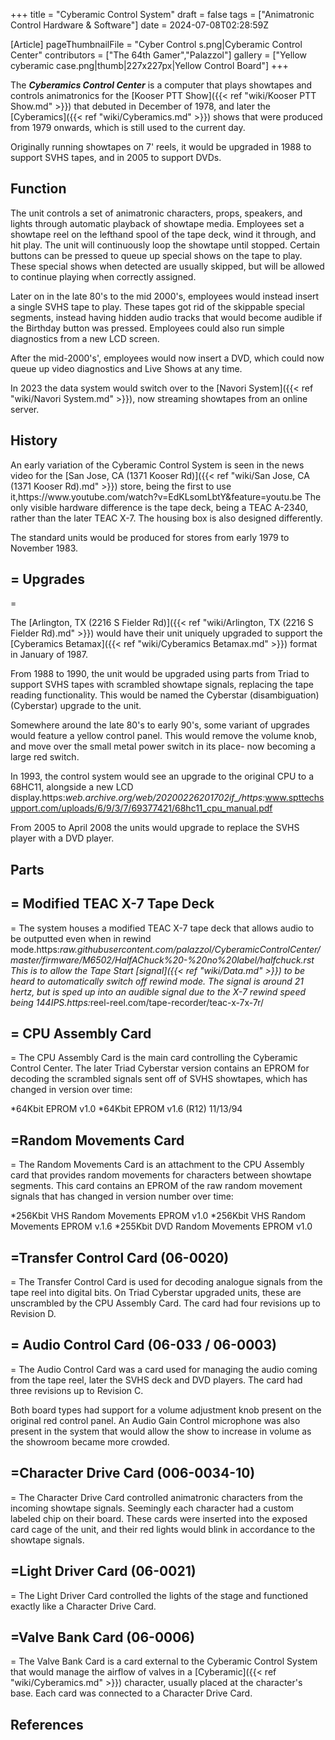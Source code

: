 +++
title = "Cyberamic Control System"
draft = false
tags = ["Animatronic Control Hardware & Software"]
date = 2024-07-08T02:28:59Z

[Article]
pageThumbnailFile = "Cyber Control s.png|Cyberamic Control Center"
contributors = ["The 64th Gamer","Palazzol"]
gallery = ["Yellow cyberamic case.png|thumb|227x227px|Yellow Control Board"]
+++


The <b><i>Cyberamics Control Center</b></i> is a computer that plays showtapes and controls animatronics for the [Kooser PTT Show]({{< ref "wiki/Kooser PTT Show.md" >}}) that debuted in December of 1978, and later the [Cyberamics]({{< ref "wiki/Cyberamics.md" >}}) shows that were produced from 1979 onwards, which is still used to the current day.

Originally running showtapes on 7' reels, it would be upgraded in 1988 to support SVHS tapes, and in 2005 to support DVDs.

<h2> Function </h2>
The unit controls a set of animatronic characters, props, speakers, and lights through automatic playback of showtape media. Employees set a showtape reel on the lefthand spool of the tape deck, wind it through, and hit play. The unit will continuously loop the showtape until stopped. Certain buttons can be pressed to queue up special shows on the tape to play. These special shows when detected are usually skipped, but will be allowed to continue playing when correctly assigned.

Later on in the late 80's to the mid 2000's, employees would instead insert a single SVHS tape to play. These tapes got rid of the skippable special segments, instead having hidden audio tracks that would become audible if the Birthday button was pressed. Employees could also run simple diagnostics from a new LCD screen.

After the mid-2000's', employees would now insert a DVD, which could now queue up video diagnostics and Live Shows at any time.

In 2023 the data system would switch over to the [Navori System]({{< ref "wiki/Navori System.md" >}}), now streaming showtapes from an online server.

<h2>History</h2>
An early variation of the Cyberamic Control System is seen in the news video for the [San Jose, CA (1371 Kooser Rd)]({{< ref "wiki/San Jose, CA (1371 Kooser Rd).md" >}}) store, being the first to use it,<ref>https://www.youtube.com/watch?v=EdKLsomLbtY&feature=youtu.be</ref> The only visible hardware difference is the tape deck, being a TEAC A-2340, rather than the later TEAC X-7. The housing box is also designed differently.

The standard units would be produced for stores from early 1979 to November 1983.

<h2>= Upgrades </h2>=

The [Arlington, TX (2216 S Fielder Rd)]({{< ref "wiki/Arlington, TX (2216 S Fielder Rd).md" >}}) would have their unit uniquely upgraded to support the [Cyberamics Betamax]({{< ref "wiki/Cyberamics Betamax.md" >}}) format in January of 1987.

From 1988 to 1990, the unit would be upgraded using parts from Triad to support SVHS tapes with scrambled showtape signals, replacing the tape reading functionality. This would be named the Cyberstar (disambiguation) (Cyberstar) upgrade to the unit.

Somewhere around the late 80's to early 90's, some variant of upgrades would feature a yellow control panel. This would remove the volume knob, and move over the small metal power switch in its place- now becoming a large red switch.

In 1993, the control system would see an upgrade to the original CPU to a 68HC11, alongside a new LCD display.<ref>https:<i>web.archive.org/web/20200226201702if_/https:</i>www.spttechsupport.com/uploads/6/9/3/7/69377421/68hc11_cpu_manual.pdf</ref>

From 2005 to April 2008 the units would upgrade to replace the SVHS player with a DVD player.

<h2> Parts </h2>

<h2>= Modified TEAC X-7 Tape Deck </h2>=
The system houses a modified TEAC X-7 tape deck that allows audio to be outputted even when in rewind mode.<ref>https:<i>raw.githubusercontent.com/palazzol/CyberamicControlCenter/master/firmware/M6502/HalfAChuck%20-%20no%20label/halfchuck.rst</ref> This is to allow the <i>Tape Start</i> [signal]({{< ref "wiki/Data.md" >}}) to be heard to automatically switch off rewind mode. The signal is around 21 hertz, but is sped up into an audible signal due to the X-7 rewind speed being 144IPS.<ref>https:</i>reel-reel.com/tape-recorder/teac-x-7x-7r/</ref>

<h2>= CPU Assembly Card </h2>=
The CPU Assembly Card is the main card controlling the Cyberamic Control Center. The later Triad Cyberstar version contains an EPROM for decoding the scrambled signals sent off of SVHS showtapes, which has changed in version over time:

*64Kbit EPROM v1.0
*64Kbit EPROM v1.6 (R12) 11/13/94

<h2>=Random Movements Card </h2>=
The Random Movements Card is an attachment to the CPU Assembly card that provides random movements for characters between showtape segments. This card contains an EPROM of the raw random movement signals that has changed in version number over time:

*256Kbit VHS Random Movements EPROM v1.0
*256Kbit VHS Random Movements EPROM v.1.6
*255Kbit DVD Random Movements EPROM v1.0

<h2>=Transfer Control Card (06-0020)</h2>=
The Transfer Control Card is used for decoding analogue signals from the tape reel into digital bits. On Triad Cyberstar upgraded units, these are unscrambled by the CPU Assembly Card. The card had four revisions up to Revision D.

<h2>= Audio Control Card (06-033 / 06-0003)</h2>=
The Audio Control Card was a card used for managing the audio coming from the tape reel, later the SVHS deck and DVD players. The card had three revisions up to Revision C.

Both board types had support for a volume adjustment knob present on the original red control panel. An Audio Gain Control microphone was also present in the system that would allow the show to increase in volume as the showroom became more crowded.

<h2>=Character Drive Card (006-0034-10)</h2>=
The Character Drive Card controlled animatronic characters from the incoming showtape signals. Seemingly each character had a custom labeled chip on their board. These cards were inserted into the exposed card cage of the unit, and their red lights would blink in accordance to the showtape signals.

<h2>=Light Driver Card (06-0021)</h2>=
The Light Driver Card controlled the lights of the stage and functioned exactly like a Character Drive Card.

<h2>=Valve Bank Card (06-0006)</h2>=
The Valve Bank Card is a card external to the Cyberamic Control System that would manage the airflow of valves in a [Cyberamic]({{< ref "wiki/Cyberamics.md" >}}) character, usually placed at the character's base. Each card was connected to a Character Drive Card.




<h2>References</h2>

<references />